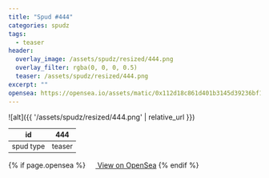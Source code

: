 ```yaml
---
title: "Spud #444"
categories: spudz
tags:
  - teaser
header:
  overlay_image: /assets/spudz/resized/444.png
  overlay_filter: rgba(0, 0, 0, 0.5)
  teaser: /assets/spudz/resized/444.png
excerpt: ""
opensea: https://opensea.io/assets/matic/0x112d18c861d401b3145d39236bf149f01e18beed/444
---
```

![alt]({{ '/assets/spudz/resized/444.png' | relative_url }})

| id | 444 |
|-|-|
| spud type | teaser |

{% if page.opensea %}
<a href="{{page.opensea}}" class="btn btn--info" onclick="window.open(this.href, '_blank'); return false;"><img src="/assets/images/opensea.svg" width="16px"><span>  View on OpenSea</span></a>
{% endif %}
